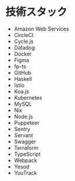 # 技術スタック

- Amazon Web Services
- CircleCI
- Cycle.js
- Datadog
- Docker
- Figma
- fp-ts
- GitHub
- Haskell
- Istio
- Koa.js
- Kubernetes
- MySQL
- Nix
- Node.js
- Puppeteer
- Sentry
- Servant
- Swagger
- Terraform
- TypeScript
- Webpack
- Yesod
- YouTrack
